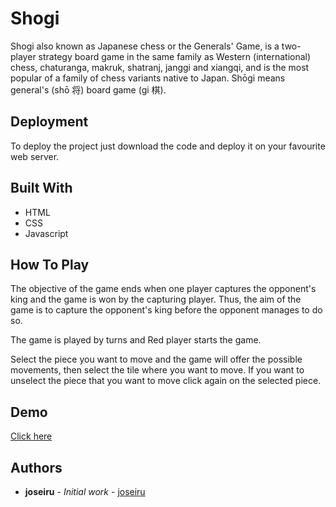 # Shogi

Shogi also known as Japanese chess or the Generals' Game, is a two-player strategy board game in the same family as Western (international) chess, chaturanga, makruk, shatranj, janggi and xiangqi, and is the most popular of a family of chess variants native to Japan. Shōgi means general's (shō 将) board game (gi 棋).

## Deployment

To deploy the project just download the code and deploy it on your favourite web server.

## Built With

* HTML
* CSS
* Javascript

## How To Play

The objective of the game ends when one player captures the opponent's king and the game is won by the capturing player. Thus, the aim of the game is to capture the opponent's king before the opponent manages to do so.

The game is played by turns and Red player starts the game.

Select the piece you want to move and the game will offer the possible movements, then select the tile where you want to move. If you want to unselect the piece that you want to move click again on the selected piece.

## Demo

[Click here](https://joseiru.github.io/shogi/)

## Authors

* **joseiru** - *Initial work* - [joseiru](https://github.com/joseiru)




